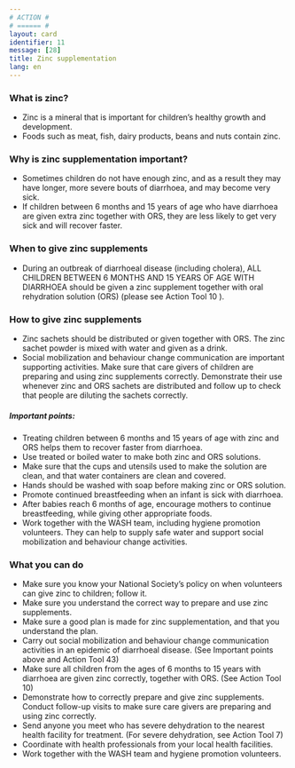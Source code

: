 ```yaml
---
# ACTION #
# ====== #
layout: card
identifier: 11
message: [28]
title: Zinc supplementation
lang: en
---
```


### What is zinc? 
- Zinc is a mineral that is important for children’s healthy growth and development. 
- Foods such as meat, fish, dairy products, beans and nuts contain zinc. 

### Why is zinc supplementation important? 
- Sometimes children do not have enough zinc, and as a result they may have longer, more severe bouts of diarrhoea, and may become very sick. 
- If children between 6 months and 15 years of age who have diarrhoea are given extra zinc together with ORS, they are less likely to get very sick and will recover faster. 

### When to give zinc supplements
- During an outbreak of diarrhoeal disease (including cholera), ALL CHILDREN BETWEEN 6 MONTHS AND 15 YEARS OF AGE WITH DIARRHOEA should be given a zinc supplement together with oral rehydration solution (ORS) (please see Action Tool 10 <a class="crosslink" href="{% render_depth %}{% render_link action|10 %}"><i class="fas fa-external-link-alt" aria-hidden="true"></i></a>). 

### How to give zinc supplements
- Zinc sachets should be distributed or given together with ORS. The zinc sachet powder is mixed with water and given as a drink.
- Social mobilization and behaviour change communication are important supporting activities. Make sure that care givers of children are preparing and using zinc supplements correctly. Demonstrate their use whenever zinc and ORS sachets are distributed and follow up to check that people are diluting the sachets correctly. 

##### Important points: 
-	Treating children between 6 months and 15 years of age with zinc and ORS helps them to recover faster from diarrhoea. 
-	Use treated or boiled water to make both zinc and ORS solutions. 
-	Make sure that the cups and utensils used to make the solution are clean, and that water containers are clean and covered. 
-	Hands should be washed with soap before making zinc or ORS solution. 
-	Promote continued breastfeeding when an infant is sick with diarrhoea. 
-	After babies reach 6 months of age, encourage mothers to continue breastfeeding, while giving other appropriate foods. 
- Work together with the WASH team, including hygiene promotion volunteers. They can help to supply safe water and support social mobilization and behaviour change activities.

### What you can do

- Make sure you know your National Society’s policy on when volunteers can give zinc to children; follow it.
-	Make sure you understand the correct way to prepare and use zinc supplements. 
-	Make sure a good plan is made for zinc supplementation, and that you understand the plan.
-	Carry out social mobilization and behaviour change communication activities in an epidemic of diarrhoeal disease. (See Important points above and Action Tool 43<a class="crosslink" href="{% render_depth %}{% render_link action|43 %}"><i class="fas fa-external-link-alt" aria-hidden="true"></i></a>) 
-	Make sure all children from the ages of 6 months to 15 years with diarrhoea are given zinc correctly, together with ORS. (See Action Tool 10<a class="crosslink" href="{% render_depth %}{% render_link action|10 %}"><i class="fas fa-external-link-alt" aria-hidden="true"></i></a>) 
-	Demonstrate how to correctly prepare and give zinc supplements. Conduct follow-up visits to make sure care givers are preparing and using zinc correctly. 
-	Send anyone you meet who has severe dehydration to the nearest health facility for treatment. (For severe dehydration, see Action Tool 7<a class="crosslink" href="{% render_depth %}{% render_link action|7 %}"><i class="fas fa-external-link-alt" aria-hidden="true"></i></a>)
-	Coordinate with health professionals from your local health facilities. 
-	Work together with the WASH team and hygiene promotion volunteers. 

